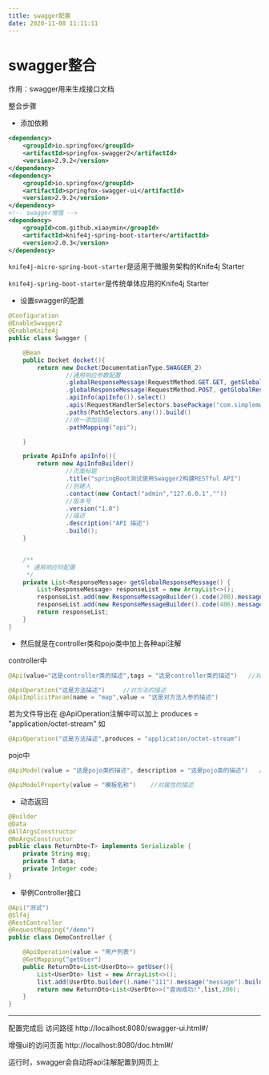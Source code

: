 ```yaml
---
title: swagger配置
date: 2020-11-08 11:11:11
---
```


# swagger整合

作用：swagger用来生成接口文档

整合步骤

- 添加依赖

```xml
<dependency>
    <groupId>io.springfox</groupId>
    <artifactId>springfox-swagger2</artifactId>
    <version>2.9.2</version>
</dependency>
<dependency>
    <groupId>io.springfox</groupId>
    <artifactId>springfox-swagger-ui</artifactId>
    <version>2.9.2</version>
</dependency>
<!-- swagger增强 -->
<dependency>
    <groupId>com.github.xiaoymin</groupId>
    <artifactId>knife4j-spring-boot-starter</artifactId>
    <version>2.0.3</version>
</dependency>
```

`knife4j-micro-spring-boot-starter`是适用于微服务架构的Knife4j Starter

`knife4j-spring-boot-starter`是传统单体应用的Knife4j Starter

- 设置swagger的配置

```java
@Configuration
@EnableSwagger2
@EnableKnife4j
public class Swagger {

    @Bean
    public Docket docket(){
        return new Docket(DocumentationType.SWAGGER_2)
             	//通用响应参数配置
                .globalResponseMessage(RequestMethod.GET.GET, getGlobalResponseMessage()) 
                .globalResponseMessage(RequestMethod.POST, getGlobalResponseMessage())
                .apiInfo(apiInfo()).select()
                .apis(RequestHandlerSelectors.basePackage("com.simplemw"))
                .paths(PathSelectors.any()).build()
            	//统一添加后缀
            	.pathMapping("api");

    }

    private ApiInfo apiInfo(){
        return new ApiInfoBuilder()
                //页面标题
                .title("springBoot测试使用Swagger2构建RESTful API")
                //创建人
                .contact(new Contact("admin","127.0.0.1",""))
                //版本号
                .version("1.0")
                //描述
                .description("API 描述")
                .build();
    }


    /**
     * 通用响应码配置
     */
    private List<ResponseMessage> getGlobalResponseMessage() {
        List<ResponseMessage> responseList = new ArrayList<>();
        responseList.add(new ResponseMessageBuilder().code(200).message("成功").build());
        responseList.add(new ResponseMessageBuilder().code(406).message("失败").build());
        return responseList;
    }
}
```

- 然后就是在controller类和pojo类中加上各种api注解

controller中

```java
@Api(value="这是controller类的描述",tags = "这是controller类的描述")   //对类的描述，注：展示是按controller为总目录展示的
```

```java
@ApiOperation("这是方法描述")		//对方法的描述
@ApiImplicitParam(name = "map",value = "这是对方法入参的描述")
```

若为文件导出在 @ApiOperation注解中可以加上 produces = "application/octet-stream" 如

```java
@ApiOperation("这是方法描述",produces = "application/octet-stream")		//对方法的描述
```

pojo中

```java
@ApiModel(value = "这是pojo类的描述", description = "这是pojo类的描述")   //对类的描述
```

```java
@ApiModelProperty(value = "模板名称")    //对属性的描述
```

- 动态返回

```java
@Builder
@Data
@AllArgsConstructor
@NoArgsConstructor
public class ReturnDto<T> implements Serializable {
    private String msg;
    private T data;
    private Integer code;
}
```

- 举例Controller接口

```java
@Api("测试")
@Slf4j
@RestController
@RequestMapping("/demo")
public class DemoController {

    @ApiOperation(value = "用户列表")
    @GetMapping("getUser")
    public ReturnDto<List<UserDto>> getUser(){
        List<UserDto> list = new ArrayList<>();
        list.add(UserDto.builder().name("111").message("message").build());
        return new ReturnDto<List<UserDto>>("查询成功!",list,200);
    }
}
```



---

配置完成后 访问路径  http://localhost:8080/swagger-ui.html#/

增强ui的访问页面  http://localhost:8080/doc.html#/

运行时，swagger会自动将api注解配置到网页上


